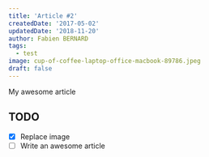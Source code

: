 ```yaml
---
title: 'Article #2'
createdDate: '2017-05-02'
updatedDate: '2018-11-20'
author: Fabien BERNARD
tags:
  - test
image: cup-of-coffee-laptop-office-macbook-89786.jpeg
draft: false
---
```


My awesome article

## TODO

-   [x] Replace image
-   [ ] Write an awesome article
